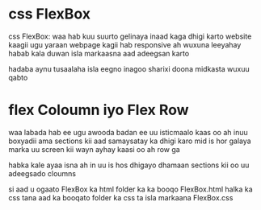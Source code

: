 # css FlexBox

css FlexBox:
waa hab kuu suurto gelinaya inaad 
kaga dhigi karto website kaagii ugu yaraan webpage kagii hab responsive ah 
wuxuna leeyahay habab kala duwan 
isla markaasna aad adeegsan karto 

hadaba aynu tusaalaha isla eegno inagoo sharixi doona midkasta wuxuu qabto 

# flex Coloumn iyo Flex Row

waa labada hab ee ugu awooda badan ee uu isticmaalo kaas oo ah inuu boxyadii ama sections kii aad samaysatay ka dhigi karo mid is hor galaya marka uu screen kii wayn ayhay 
kaasi oo ah row ga 

habka kale ayaa isna ah in uu is hos dhigayo 
dhamaan sections kii oo uu adeegsado cloumns


si aad u ogaato FlexBox ka 
html folder ka ka booqo FlexBox.html
halka ka css tana aad ka booqato folder ka css ta isla markaana FlexBox.css